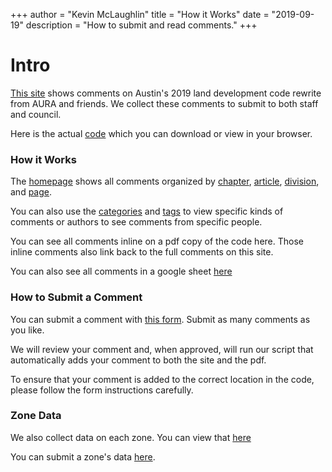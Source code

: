 +++
author = "Kevin McLaughlin"
title = "How it Works"
date = "2019-09-19"
description = "How to submit and read comments."
+++

# Intro

[This site](/) shows comments on Austin's 2019 land development code rewrite from AURA and friends. We collect these comments to submit to both staff and council.

Here is the actual [code](/pdf/plain-code.pdf) which you can download or view in your browser.

### How it Works

The [homepage](/) shows all comments organized by [chapter](/chapter), [article](/acticle), [division](<(/division)>), and [page](/page).

You can also use the [categories](/categories) and [tags](/tags) to view specific kinds of comments or authors to see comments from specific people.

You can see all comments inline on a pdf copy of the code here. Those inline comments also link back to the full comments on this site.

You can also see all comments in a google sheet [here](https://docs.google.com/spreadsheets/d/1R8L9HOvICuRiMJ3hAGGa1L709z4u_487D_QoOpVm57U/edit?usp=sharing)

### How to Submit a Comment

You can submit a comment with [this form](https://docs.google.com/forms/d/e/1FAIpQLSelYq4pR6_ZJji9Jo4636TMl4CRLpjkGxX86cg3hwd0NoSygQ/viewform?usp=sf_link). Submit as many comments as you like.

We will review your comment and, when approved, will run our script that automatically adds your comment to both the site and the pdf.

To ensure that your comment is added to the correct location in the code, please follow the form instructions carefully.

### Zone Data

We also collect data on each zone. You can view that [here](https://docs.google.com/spreadsheets/d/1pgiSarPrUSl6dXpz_aHXqQTbSgs6Bx1IouPDAhnKnS0/edit?usp=sharing)

You can submit a zone's data [here](https://forms.gle/1UQN6U5wLxDC9E768).
